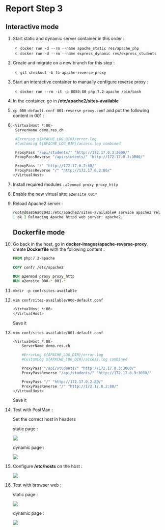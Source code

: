 # Report Step 3

## Interactive mode

1. Start static and dynamic server container in this order :

   - `docker run -d --rm --name apache_static res/apache_php`
   - `docker run -d --rm --name express_dynamic res/express_students`

2. Create and migrate on a new branch for this step :

   - `git checkout -b fb-apache-reverse-proxy`

3. Start an interactive container to manually configure reverse proxy :

   - `docker run --rm -it -p 8080:80 php:7.2-apache /bin/bash`

4. In the container, go in  **/etc/apache2/sites-available**

5. `cp 000-default.conf 001-reverse-proxy.conf` and put the following content in 001 :

6. ```bash
   <VirtualHost *:80>
   	ServerName demo.res.ch
   
   	#ErrorLog ${APACHE_LOG_DIR}/error.log
   	#CustomLog ${APACHE_LOG_DIR}/access.log combined
   
   	ProxyPass "/api/students/" "http://172.17.0.3:3000/"
   	ProxyPassReverse "/api/students/" "http://172.17.0.3:3000/"
   
   	ProxyPass "/" "http://172.17.0.2:80/"
   	ProxyPassReverse "/" "http://172.17.0.2:80/"
   </VirtualHost>
   ```

7. Install required modules : `a2enmod proxy proxy_http`

8. Enable the new virtual site: `a2ensite 001*`

9. Reload Apache2 server :

   ~~~bash
   root@d0a856a02042:/etc/apache2/sites-available# service apache2 reload
   [ ok ] Reloading Apache httpd web server: apache2.
   ~~~

   ## Dockerfile mode

10. Go back in the host, go in **docker-images/apache-reverse-proxy**, create **Dockerfile** with the following content :

    ```dockerfile
    FROM php:7.2-apache
     
    COPY conf/ /etc/apache2
    
    RUN a2enmod proxy proxy_http
    RUN a2ensite 000-* 001-*
    ```

11. `mkdir -p conf/sites-available`

12. `vim conf/sites-available/000-default.conf`

    ```bash
    <VirtualHost *:80>
    </VirtualHost>
    ```

    Save it

    

13. `vim conf/sites-available/001-default.conf`

    ```bash
    <VirtualHost *:80>
    	ServerName demo.res.ch
    
    	#ErrorLog ${APACHE_LOG_DIR}/error.log
    	#CustomLog ${APACHE_LOG_DIR}/access.log combined
    
    	ProxyPass "/api/students/" "http://172.17.0.3:3000/"
    	ProxyPassReverse "/api/students/" "http://172.17.0.3:3000/"
    
    	ProxyPass "/" "http://172.17.0.2:80/"
    	ProxyPassReverse "/" "http://172.17.0.2:80/"
    </VirtualHost>
    ```

    Save it

    

14. Test with PostMan :

    Set the correct host in headers

    static page :

    ![](./images/Step3/postman_test_static.png)


    dynamic page :
    
    ![](./images/Step3/postman_test_dynamic.png)



12. Configure **/etc/hosts** on the host :

    ![](./images/Step3/config_hosts.png)



13. Test with browser web :

    static page :

    ![](./images/Step3/test_browser_static.png)

    
    dynamic page :

    ![](./images/Step3/test_browser_dynamic.png)

